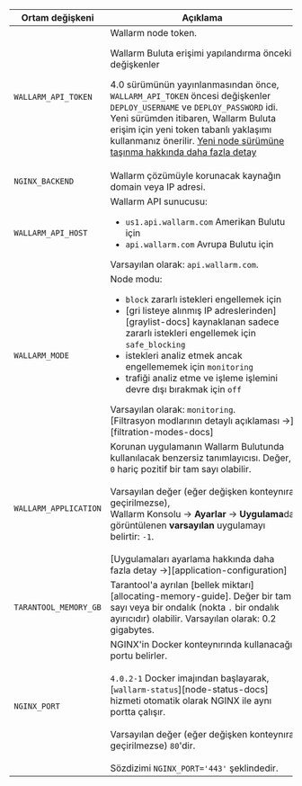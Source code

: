 Ortam değişkeni | Açıklama | Gerekli
--- | ---- | ----
`WALLARM_API_TOKEN` | Wallarm node token.<br><div class="admonition info"> <p class="admonition-title">Wallarm Buluta erişimi yapılandırma önceki değişkenler</p> <p>4.0 sürümünün yayınlanmasından önce, `WALLARM_API_TOKEN` öncesi değişkenler `DEPLOY_USERNAME` ve `DEPLOY_PASSWORD` idi. Yeni sürümden itibaren, Wallarm Buluta erişim için yeni token tabanlı yaklaşımı kullanmanız önerilir. [Yeni node sürümüne taşınma hakkında daha fazla detay](/updating-migrating/docker-container/)</p></div> | Evet
`NGINX_BACKEND` | Wallarm çözümüyle korunacak kaynağın domain veya IP adresi. | Evet
`WALLARM_API_HOST` | Wallarm API sunucusu:<ul><li>`us1.api.wallarm.com` Amerikan Bulutu için</li><li>`api.wallarm.com` Avrupa Bulutu için</li></ul>Varsayılan olarak: `api.wallarm.com`. | Hayır
`WALLARM_MODE` | Node modu:<ul><li>`block` zararlı istekleri engellemek için</li><li>[gri listeye alınmış IP adreslerinden][graylist-docs] kaynaklanan sadece zararlı istekleri engellemek için `safe_blocking`</li><li>istekleri analiz etmek ancak engellememek için `monitoring`</li><li>trafiği analiz etme ve işleme işlemini devre dışı bırakmak için `off`</li></ul>Varsayılan olarak: `monitoring`.<br>[Filtrasyon modlarının detaylı açıklaması →][filtration-modes-docs] | Hayır
`WALLARM_APPLICATION` | Korunan uygulamanın Wallarm Bulutunda kullanılacak benzersiz tanımlayıcısı. Değer, `0` hariç pozitif bir tam sayı olabilir.<br><br>Varsayılan değer (eğer değişken konteynıra geçirilmezse), Wallarm Konsolu → **Ayarlar** → **Uygulama**da görüntülenen **varsayılan**  uygulamayı belirtir: `-1`.<br><br>[Uygulamaları ayarlama hakkında daha fazla detay →][application-configuration] | Hayır
`TARANTOOL_MEMORY_GB` | Tarantool'a ayrılan [bellek miktarı][allocating-memory-guide]. Değer bir tam sayı veya bir ondalık (nokta <code>.</code> bir ondalık ayırıcıdır) olabilir. Varsayılan olarak: 0.2 gigabytes. | Hayır
`NGINX_PORT` | NGINX'in Docker konteynırında kullanacağı portu belirler.<br><br>`4.0.2-1` Docker imajından başlayarak, [`wallarm-status`][node-status-docs] hizmeti otomatik olarak NGINX ile aynı portta çalışır.<br><br>Varsayılan değer (eğer değişken konteynıra geçirilmezse) `80`'dir.<br><br>Sözdizimi `NGINX_PORT='443'` şeklindedir. | Hayır